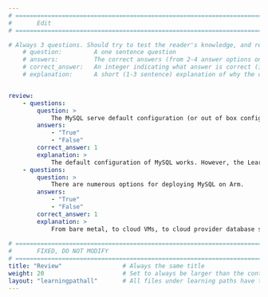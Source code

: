 ```yaml
---
# ================================================================================
#       Edit
# ================================================================================

# Always 3 questions. Should try to test the reader's knowledge, and reinforce the key points you want them to remember.
    # question:         A one sentence question
    # answers:          The correct answers (from 2-4 answer options only). Should be surrounded by quotes.
    # correct_answer:   An integer indicating what answer is correct (index starts from 0)
    # explanation:      A short (1-3 sentence) explanation of why the correct answer is correct. Can add additional context if desired


review:
    - questions:
        question: >
            The MySQL serve default configuration (or out of box configuration) works without issue.
        answers:
            - "True"
            - "False"
        correct_answer: 1
        explanation: >
            The default configuration of MySQL works. However, the Learn how to Tune MySQL learning path should be completed to learn how to tune a MySQL server that is running on Arm.
    - questions:
        question: >
            There are numerous options for deploying MySQL on Arm.
        answers:
            - "True"
            - "False"
        correct_answer: 1                     
        explanation: >
            From bare metal, to cloud VMs, to cloud provider database services. There are many ways to get a hold of Arm HW for deploying MySQL server.
               
# ================================================================================
#       FIXED, DO NOT MODIFY
# ================================================================================
title: "Review"                 # Always the same title
weight: 20                      # Set to always be larger than the content in this path
layout: "learningpathall"       # All files under learning paths have this same wrapper
---
```

